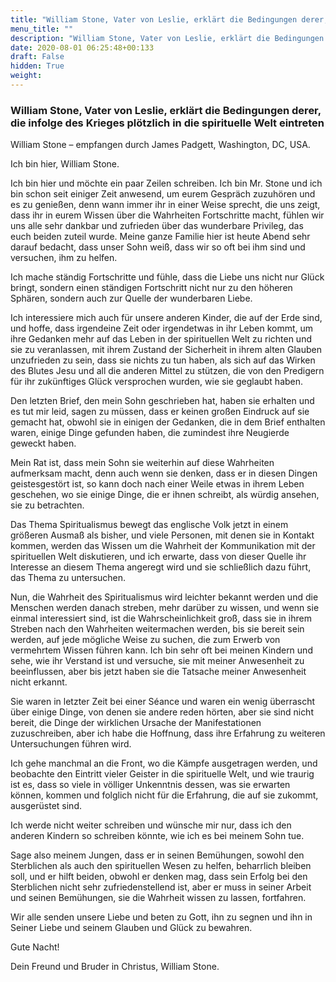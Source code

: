 ```yaml
---
title: "William Stone, Vater von Leslie, erklärt die Bedingungen derer, die infolge des Krieges plötzlich in die spirituelle Welt eintreten"
menu_title: ""
description: "William Stone, Vater von Leslie, erklärt die Bedingungen derer, die infolge des Krieges plötzlich in die spirituelle Welt eintreten"
date: 2020-08-01 06:25:48+00:133
draft: False
hidden: True
weight:
---
```

### William Stone, Vater von Leslie, erklärt die Bedingungen derer, die infolge des Krieges plötzlich in die spirituelle Welt eintreten

William Stone – empfangen durch James Padgett, Washington, DC, USA.

Ich bin hier, William Stone.

Ich bin hier und möchte ein paar Zeilen schreiben. Ich bin Mr. Stone und ich bin schon seit einiger Zeit anwesend, um eurem Gespräch zuzuhören und es zu genießen, denn wann immer ihr in einer Weise sprecht, die uns zeigt, dass ihr in eurem Wissen über die Wahrheiten Fortschritte macht, fühlen wir uns alle sehr dankbar und zufrieden über das wunderbare Privileg, das euch beiden zuteil wurde. Meine ganze Familie hier ist heute Abend sehr darauf bedacht, dass unser Sohn weiß, dass wir so oft bei ihm sind und versuchen, ihm zu helfen.

Ich mache ständig Fortschritte und fühle, dass die Liebe uns nicht nur Glück bringt, sondern einen ständigen Fortschritt nicht nur zu den höheren Sphären, sondern auch zur Quelle der wunderbaren Liebe.

Ich interessiere mich auch für unsere anderen Kinder, die auf der Erde sind, und hoffe, dass irgendeine Zeit oder irgendetwas in ihr Leben kommt, um ihre Gedanken mehr auf das Leben in der spirituellen Welt zu richten und sie zu veranlassen, mit ihrem Zustand der Sicherheit in ihrem alten Glauben unzufrieden zu sein, dass sie nichts zu tun haben, als sich auf das Wirken des Blutes Jesu und all die anderen Mittel zu stützen, die von den Predigern für ihr zukünftiges Glück versprochen wurden, wie sie geglaubt haben.

Den letzten Brief, den mein Sohn geschrieben hat, haben sie erhalten und es tut mir leid, sagen zu müssen, dass er keinen großen Eindruck auf sie gemacht hat, obwohl sie in einigen der Gedanken, die in dem Brief enthalten waren, einige Dinge gefunden haben, die zumindest ihre Neugierde geweckt haben.

Mein Rat ist, dass mein Sohn sie weiterhin auf diese Wahrheiten aufmerksam macht, denn auch wenn sie denken, dass er in diesen Dingen geistesgestört ist, so kann doch nach einer Weile etwas in ihrem Leben geschehen, wo sie einige Dinge, die er ihnen schreibt, als würdig ansehen, sie zu betrachten.

Das Thema Spiritualismus bewegt das englische Volk jetzt in einem größeren Ausmaß als bisher, und viele Personen, mit denen sie in Kontakt kommen, werden das Wissen um die Wahrheit der Kommunikation mit der spirituellen Welt diskutieren, und ich erwarte, dass von dieser Quelle ihr Interesse an diesem Thema angeregt wird und sie schließlich dazu führt, das Thema zu untersuchen.

Nun, die Wahrheit des Spiritualismus wird leichter bekannt werden und die Menschen werden danach streben, mehr darüber zu wissen, und wenn sie einmal interessiert sind, ist die Wahrscheinlichkeit groß, dass sie in ihrem Streben nach den Wahrheiten weitermachen werden, bis sie bereit sein werden, auf jede mögliche Weise zu suchen, die zum Erwerb von vermehrtem Wissen führen kann. Ich bin sehr oft bei meinen Kindern und sehe, wie ihr Verstand ist und versuche, sie mit meiner Anwesenheit zu beeinflussen, aber bis jetzt haben sie die Tatsache meiner Anwesenheit nicht erkannt.

Sie waren in letzter Zeit bei einer Séance und waren ein wenig überrascht über einige Dinge, von denen sie andere reden hörten, aber sie sind nicht bereit, die Dinge der wirklichen Ursache der Manifestationen zuzuschreiben, aber ich habe die Hoffnung, dass ihre Erfahrung zu weiteren Untersuchungen führen wird.

Ich gehe manchmal an die Front, wo die Kämpfe ausgetragen werden, und beobachte den Eintritt vieler Geister in die spirituelle Welt, und wie traurig ist es, dass so viele in völliger Unkenntnis dessen, was sie erwarten können, kommen und folglich nicht für die Erfahrung, die auf sie zukommt, ausgerüstet sind.

Ich werde nicht weiter schreiben und wünsche mir nur, dass ich den anderen Kindern so schreiben könnte, wie ich es bei meinem Sohn tue.

Sage also meinem Jungen, dass er in seinen Bemühungen, sowohl den Sterblichen als auch den spirituellen Wesen zu helfen, beharrlich bleiben soll, und er hilft beiden, obwohl er denken mag, dass sein Erfolg bei den Sterblichen nicht sehr zufriedenstellend ist, aber er muss in seiner Arbeit und seinen Bemühungen, sie die Wahrheit wissen zu lassen, fortfahren.

Wir alle senden unsere Liebe und beten zu Gott, ihn zu segnen und ihn in Seiner Liebe und seinem Glauben und Glück zu bewahren.

Gute Nacht!

Dein Freund und Bruder in Christus, William Stone.
